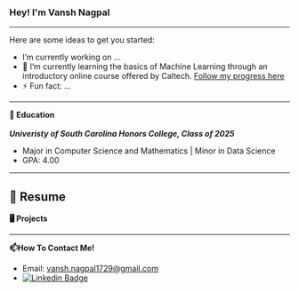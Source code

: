 ### Hey! I'm Vansh Nagpal
---
Here are some ideas to get you started:

-  I’m currently working on ...
- 🌱 I’m currently learning the basics of Machine Learning through an introductory online course offered by Caltech. [Follow my progress here](github.com/vnagpal25/Learning-From-Data)
- ⚡ Fun fact: ...

---

**🏫 Education**</br></br>
***Univeristy of South Carolina Honors College, Class of 2025***
- Major in Computer Science and Mathematics | Minor in Data Science
- GPA: 4.00
---

**📝 Resume**
---

**🖥️ Projects**

---

**📫How To Contact Me!**
- Email: vansh.nagpal1729@gmail.com
- [![Linkedin Badge](https://img.shields.io/badge/-LinkedIn-blue?style=flat-square&logo=Linkedin&logoColor=white&link=https://www.linkedin.com/in/harshkumarkhatri/)](https://www.linkedin.com/in/vnagpal123456/)